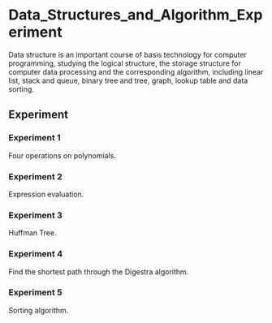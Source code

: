 # Data_Structures_and_Algorithm_Experiment
Data structure is an important course of basis technology for computer programming, studying the logical structure, the storage structure for computer data processing and the corresponding algorithm, including linear list, stack and queue, binary tree and tree, graph, lookup table and data sorting.

## Experiment

### Experiment 1
Four operations on polynomials.

### Experiment 2
Expression evaluation.

### Experiment 3
Huffman Tree.

### Experiment 4
Find the shortest path through the Digestra algorithm.

### Experiment 5
Sorting algorithm.
